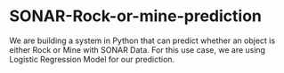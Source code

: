 # SONAR-Rock-or-mine-prediction
We are building a system in Python that can predict whether an object is either Rock or Mine with SONAR Data. For this use case, we are using Logistic Regression Model for our prediction. 
